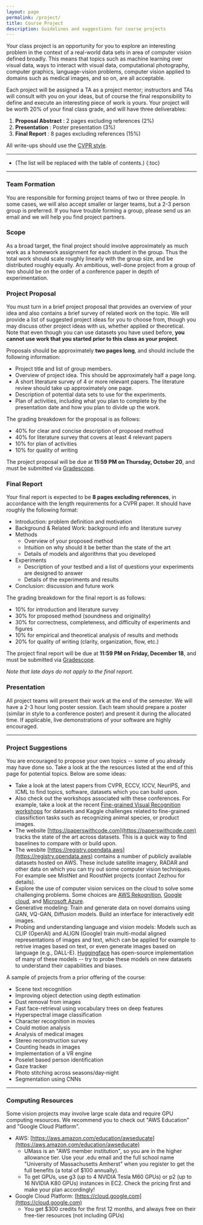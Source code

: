 ```yaml
---
layout: page
permalink: /project/
title: Course Project
description: Guidelines and suggestions for course projects
---
```


Your class project is an opportunity for you to explore an interesting
problem in the context of a real-world data sets in area of computer vision defined 
broadly. This means that topics such as machine learning over visual
data, ways to interact with visual data,
computational photography, computer graphics, language-vision
problems, computer vision applied to domains such as medical images,
and so on, are all acceptable. 

Each project will be assigned a TA as a project mentor;
instructors and TAs will consult with you on your ideas, but of course
the final responsibility to define and execute an interesting piece of
work is yours. Your project will be worth 20% of your final class
grade, and will have three deliverables:


1. **Proposal Abstract** : 2 pages excluding references (2%)
2. **Presentation** : Poster presentation (3%)
3. **Final Report** : 8 pages excluding references (15%)

All write-ups should use the [CVPR style](https://cvpr2022.thecvf.com/sites/default/files/2021-10/cvpr2022-author_kit-v1_1-1.zip).


***

* (The list will be replaced with the table of contents.)
{:toc}

***

### Team Formation

You are responsible for forming project teams of two or three people.
In some cases, we will also accept smaller or larger teams, but a 2-3 person group is preferred.
If you have trouble forming a group, please send us an email and we
will help you find project partners.

### Scope

As a broad target, the final project should involve approximately as
much work as a homework assignment for each student in the
group. Thus the total work should scale roughly linearly with the
group size, and be distributed roughly equally. An ambitious,
well-done project from a group of two should be
on the order of a conference paper in depth of experimentation. 


### Project Proposal

You must turn in a brief project proposal that provides an overview of your idea and also contains a brief survey of related work on the topic.
We will provide a list of suggested project ideas for you to choose from, though you may discuss other project ideas with us, whether applied or theoretical.
Note that even though you can use datasets you have used before, **you
cannot use work that you started prior to this class as your
project**.

Proposals should be approximately **two pages long**, and should include the following information:

- Project title and list of group members.
- Overview of project idea. This should be approximately half a page long.
- A short literature survey of 4 or more relevant papers. The literature review should take up approximately one page.
- Description of potential data sets to use for the experiments.
- Plan of activities, including what you plan to complete by the
  presentation date and how you plan to divide up the work.

The grading breakdown for the proposal is as follows:

- 40% for clear and concise description of proposed method
- 40% for literature survey that covers at least 4 relevant papers
- 10% for plan of activities
- 10% for quality of writing

The project proposal will be due at **11:59 PM on Thursday, October
20**, and must be submitted via [Gradescope](). 

### Final Report

Your final report is expected to be **8 pages excluding references**,
in accordance with the length requirements for a CVPR paper. It
should have roughly the following format:


- Introduction: problem definition and motivation
- Background & Related Work: background info and literature survey
- Methods
  - Overview of your proposed method
  - Intuition on why should it be better than the state of the art
  - Details of models and algorithms that you developed
- Experiments
  - Description of your testbed and a list of questions your experiments are designed to answer
  - Details of the experiments and results
- Conclusion: discussion and future work

The grading breakdown for the final report is as follows:

- 10% for introduction and literature survey
- 30% for proposed method (soundness and originality)
- 30% for correctness, completeness, and difficulty of experiments and figures
- 10% for empirical and theoretical analysis of results and methods
- 20% for quality of writing (clarity, organization, flow, etc.)

The project final report will be due at **11:59 PM on Friday, December
18**, and must be submitted via [Gradescope](). 

_Note that late days do not apply to the final report._

### Presentation

All project teams will present their work at the end of the semester.
We will have a 2-3 hour long poster session.
Each team should prepare a poster (similar in style to a conference
poster) and present it during the allocated time.
If applicable, live demonstrations of your software are highly
encouraged.

***

### Project Suggestions
You are encouraged to propose your own topics -- some of you already
may have done so. Take a look at the the resources listed at the end
of this page for potential topics. Below are some ideas:
* Take a look at the latest papers from CVPR, ECCV, ICCV, NeurIPS,
  and ICML to find topics, software, datasets which you can build
  upon. 
* Also check out the workshops associated with these conferences. 
  For example, take a look at the recent [Fine-grained Visual
  Recognition workshops](http://fgvc.org) for
  datasets and Kaggle challenges related to fine-grained classifiction
  tasks such as recognizing animal species, or product images.
* The website [https://paperswithcode.com](https://paperswithcode.com)
  tracks the state of the art across datasets. This is a quick way to
  find baselines to compare with or build upon.
* The wesbite [https://registry.opendata.aws](https://registry.opendata.aws) contains a number of publicly
available datasets hosted on AWS. These include satellite imagery,
RADAR and other data on which you can try out some computer vision
techniques. For example see MistNet and RoostNet projects (contact
Zezhou for details).
* Explore the use of computer vision services on the cloud to solve some
challenging problems. Some choices are [AWS Rekognition](https://aws.amazon.com/rekognition), 
[Google cloud](https://cloud.google.com/vision), and  [Microsoft Azure](https://azure.microsoft.com/en-us/services/cognitive-services/computer-vision).
* Generative modeling: Train and generate data on novel domains using
  GAN, VQ-GAN, Diffusion models. Build an interface for interactively
  edit images. 
* Probing and understanding language and vision models: Models such as
  CLIP (OpenAI) and ALIGN (Google) train multi-modal aligned
  representations of images and text, which can be applied for example
  to retrive images based on text, or even generate images based
  on language (e.g., DALL-E). [Huggingface](https://huggingface.co/)
  has open-source implementation of many of these models -- try to
  probe these models on new datasets to understand their capabilities
  and biases.

A sample of projects from a prior offering of the course:
* Scene text recognition
* Improving object detection using depth estimation
* Dust removal from images
* Fast face-retrieval using vocabulary trees on deep features
* Hyperspectral image classification
* Character recognition in movies
* Could motion analysis
* Analysis of medical images
* Stereo reconstruction survey
* Counting heads in images
* Implementation of a VR engine
* Poselet based person identification
* Gaze tracker
* Photo stitching across seasons/day-night
* Segmentation using CNNs

***

### Computing Resources

Some vision projects may involve large scale data and require GPU
computing resources. We recommend you to check out "AWS Education" and
"Google Cloud Platform".

* AWS:
  [https://aws.amazon.com/education/awseducate](https://aws.amazon.com/education/awseducate)
  * UMass is an "AWS member institution", so you are in the higher
allowance tier. Use your .edu email and the full school name
"University of Massachusetts Amherst" when you register to get the
full benefits (a total of $100 annually).
  * To get GPUs, use g3 (up to 4 NVIDIA Tesla M60 GPUs) or p2 (up to 16
NVIDIA K80 GPUs) instances in EC2. Check the pricing first and make
your plan accordingly!
* Google Cloud Platform:
[https://cloud.google.com](https://cloud.google.com)
	* You get $300 credits for the first 12 months, and always free on
      their free-tier resources (not including GPUs)
	  
